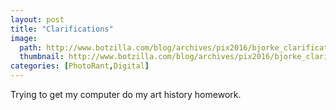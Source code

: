 ```yaml
---
layout: post
title: "Clarifications"
image:
  path: http://www.botzilla.com/blog/archives/pix2016/bjorke_clarifications.jpg
  thumbnail: http://www.botzilla.com/blog/archives/pix2016/bjorke_clarifications.jpg
categories: [PhotoRant,Digital]
---
```


Trying to get my computer do my art history homework.


